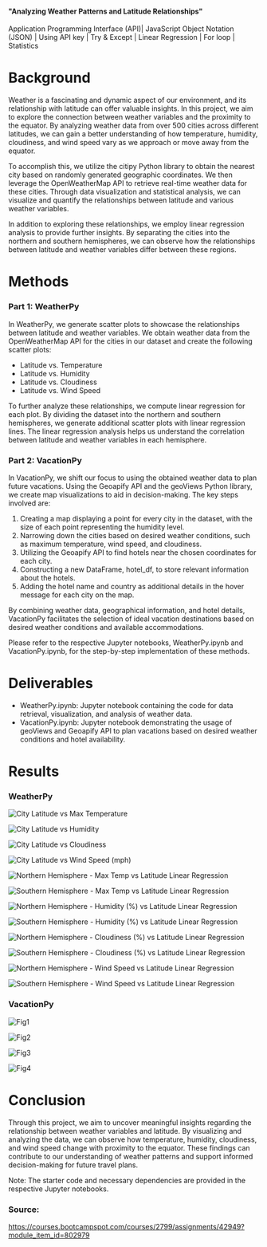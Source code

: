 #### "Analyzing Weather Patterns and Latitude Relationships"

Application Programming Interface (API)| JavaScript Object Notation (JSON) | Using API key | Try & Except | Linear Regression | For loop  | Statistics

# Background

Weather is a fascinating and dynamic aspect of our environment, and its relationship with latitude can offer valuable insights. In this project, we aim to explore the connection between weather variables and the proximity to the equator. By analyzing weather data from over 500 cities across different latitudes, we can gain a better understanding of how temperature, humidity, cloudiness, and wind speed vary as we approach or move away from the equator.

To accomplish this, we utilize the citipy Python library to obtain the nearest city based on randomly generated geographic coordinates. We then leverage the OpenWeatherMap API to retrieve real-time weather data for these cities. Through data visualization and statistical analysis, we can visualize and quantify the relationships between latitude and various weather variables.

In addition to exploring these relationships, we employ linear regression analysis to provide further insights. By separating the cities into the northern and southern hemispheres, we can observe how the relationships between latitude and weather variables differ between these regions.

# Methods

### Part 1: WeatherPy

In WeatherPy, we generate scatter plots to showcase the relationships between latitude and weather variables. We obtain weather data from the OpenWeatherMap API for the cities in our dataset and create the following scatter plots:

- Latitude vs. Temperature
- Latitude vs. Humidity
- Latitude vs. Cloudiness
- Latitude vs. Wind Speed

To further analyze these relationships, we compute linear regression for each plot. By dividing the dataset into the northern and southern hemispheres, we generate additional scatter plots with linear regression lines. The linear regression analysis helps us understand the correlation between latitude and weather variables in each hemisphere.

### Part 2: VacationPy

In VacationPy, we shift our focus to using the obtained weather data to plan future vacations. Using the Geoapify API and the geoViews Python library, we create map visualizations to aid in decision-making. The key steps involved are:

1. Creating a map displaying a point for every city in the dataset, with the size of each point representing the humidity level.
2. Narrowing down the cities based on desired weather conditions, such as maximum temperature, wind speed, and cloudiness.
3. Utilizing the Geoapify API to find hotels near the chosen coordinates for each city.
4. Constructing a new DataFrame, hotel_df, to store relevant information about the hotels.
5. Adding the hotel name and country as additional details in the hover message for each city on the map.

By combining weather data, geographical information, and hotel details, VacationPy facilitates the selection of ideal vacation destinations based on desired weather conditions and available accommodations.

Please refer to the respective Jupyter notebooks, WeatherPy.ipynb and VacationPy.ipynb, for the step-by-step implementation of these methods.

# Deliverables

- WeatherPy.ipynb: Jupyter notebook containing the code for data retrieval, visualization, and analysis of weather data.
- VacationPy.ipynb: Jupyter notebook demonstrating the usage of geoViews and Geoapify API to plan vacations based on desired weather conditions and hotel availability.

# Results

### WeatherPy

![City Latitude vs Max Temperature](https://github.com/MTanguin/python-api-challenge/assets/114210481/26b51109-0199-47a8-a834-85850df85538)

![City Latitude vs Humidity](https://github.com/MTanguin/python-api-challenge/assets/114210481/fc07b38f-a11b-4c64-9a49-65093598fd02)

![City Latitude vs Cloudiness](https://github.com/MTanguin/python-api-challenge/assets/114210481/8b0f8d04-7b24-4733-b122-c983f63eed2d)

![City Latitude vs Wind Speed (mph)](https://github.com/MTanguin/python-api-challenge/assets/114210481/64ca448f-ea9e-4075-b417-fa68d457358e)

![Northern Hemisphere - Max Temp vs Latitude Linear Regression](https://github.com/MTanguin/python-api-challenge/assets/114210481/f10f8c7b-2d8e-46df-81ad-d9ba7568c670)

![Southern Hemisphere - Max Temp vs Latitude Linear Regression](https://github.com/MTanguin/python-api-challenge/assets/114210481/a69c14e4-7e83-40bb-b98d-e6c9afb23ab0)

![Northern Hemisphere - Humidity (%) vs Latitude Linear Regression](https://github.com/MTanguin/python-api-challenge/assets/114210481/81047655-dc9b-4979-999a-4509ad07fbe9)

![Southern Hemisphere - Humidity (%) vs Latitude Linear Regression](https://github.com/MTanguin/python-api-challenge/assets/114210481/0180310f-ae65-4da7-b1f5-dd510854391b)

![Northern Hemisphere - Cloudiness (%) vs Latitude Linear Regression](https://github.com/MTanguin/python-api-challenge/assets/114210481/c4c203f5-3268-477e-bbb7-88b03bdffa99)

![Southern Hemisphere - Cloudiness (%) vs Latitude Linear Regression](https://github.com/MTanguin/python-api-challenge/assets/114210481/4cd41f26-c50d-436f-8811-7758a8db55fc)

![Northern Hemisphere - Wind Speed vs Latitude Linear Regression](https://github.com/MTanguin/python-api-challenge/assets/114210481/1e380614-1828-4167-9f26-ec785d4bea7a)

![Southern Hemisphere - Wind Speed vs Latitude Linear Regression](https://github.com/MTanguin/python-api-challenge/assets/114210481/bd23f2c6-24d7-49a8-a05e-a136ea00c799)

### VacationPy

![Fig1](https://github.com/MTanguin/python-api-challenge/assets/114210481/2ed48832-4709-4ff5-b4fe-ccc697dcf34d)

![Fig2](https://github.com/MTanguin/python-api-challenge/assets/114210481/fb0f50a8-e61f-483c-9a35-3084f18cd428)

![Fig3](https://github.com/MTanguin/python-api-challenge/assets/114210481/50ac27fa-00c5-4666-b12b-2ec1b9c22176)

![Fig4](https://github.com/MTanguin/python-api-challenge/assets/114210481/1f9b66da-a6da-47c4-9118-69f4b9cbe81e)

# Conclusion

Through this project, we aim to uncover meaningful insights regarding the relationship between weather variables and latitude. By visualizing and analyzing the data, we can observe how temperature, humidity, cloudiness, and wind speed change with proximity to the equator. These findings can contribute to our understanding of weather patterns and support informed decision-making for future travel plans.

Note: The starter code and necessary dependencies are provided in the respective Jupyter notebooks.


### Source:
https://courses.bootcampspot.com/courses/2799/assignments/42949?module_item_id=802979
